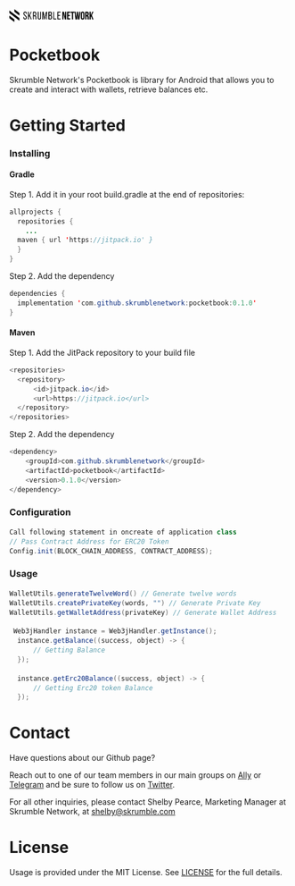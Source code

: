 <img src="https://raw.githubusercontent.com/skrumblenetwork/cerebro/master/img/SKM_Logo_black.png" width="30%" height="30%">

# Pocketbook

Skrumble Network's Pocketbook is library for Android that allows you to create and interact with wallets, retrieve balances etc.

# Getting Started
### Installing

#### Gradle
Step 1. Add it in your root build.gradle at the end of repositories:
```java
allprojects {
  repositories {
    ...
  maven { url 'https://jitpack.io' }
  }
}
```

Step 2. Add the dependency
```java
dependencies {
  implementation 'com.github.skrumblenetwork:pocketbook:0.1.0'
}
```

#### Maven

Step 1. Add the JitPack repository to your build file
```java
<repositories>
  <repository>
      <id>jitpack.io</id>
      <url>https://jitpack.io</url>
  </repository>
</repositories>
```

Step 2. Add the dependency
```java
<dependency>
    <groupId>com.github.skrumblenetwork</groupId>
    <artifactId>pocketbook</artifactId>
    <version>0.1.0</version>
</dependency>
```

### Configuration

```java
Call following statement in oncreate of application class
// Pass Contract Address for ERC20 Token
Config.init(BLOCK_CHAIN_ADDRESS, CONTRACT_ADDRESS);
```

### Usage

```java
WalletUtils.generateTwelveWord() // Generate twelve words
WalletUtils.createPrivateKey(words, "") // Generate Private Key
WalletUtils.getWalletAddress(privateKey) // Generate Wallet Address

 Web3jHandler instance = Web3jHandler.getInstance();
  instance.getBalance((success, object) -> {
      // Getting Balance     
  });
    
  instance.getErc20Balance((success, object) -> {
      // Getting Erc20 token Balance     
  });

```

# Contact

Have questions about our Github page?

Reach out to one of our team members in our main groups on [Ally](https://getally.io/c/) or [Telegram](https://t.me/skrumble) and be sure to follow us on [Twitter](https://twitter.com/SkrumbleNetwork).

For all other inquiries, please contact Shelby Pearce, Marketing Manager at Skrumble Network, at shelby@skrumble.com

# License

Usage is provided under the MIT License. See [LICENSE](./master/LICENSE) for the full details.
